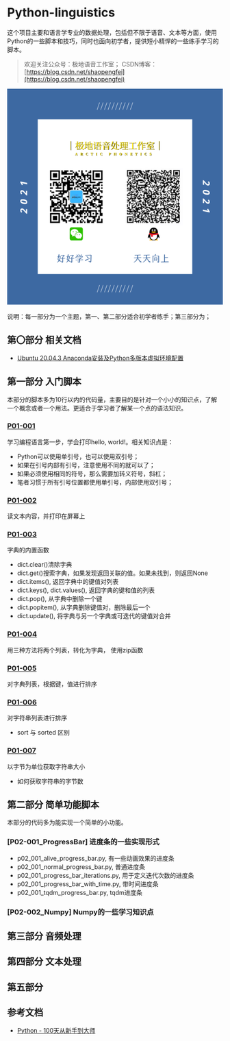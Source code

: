 # Python-linguistics
这个项目主要和语言学专业的数据处理，包括但不限于语音、文本等方面，使用Python的一些脚本和技巧，同时也面向初学者，提供短小精悍的一些练手学习的脚本。
> 欢迎关注公众号：极地语音工作室；
> CSDN博客：[https://blog.csdn.net/shaopengfei](https://blog.csdn.net/shaopengfei)  

![效果](res/IMG_0167.PNG)

说明：每一部分为一个主题，第一、第二部分适合初学者练手；第三部分为；  


## 第〇部分 相关文档

* [Ubuntu 20.04.3 Anaconda安装及Python多版本虚拟环境配置](https://blog.csdn.net/shaopengfei/article/details/123440125)
## 第一部分 入门脚本
本部分的脚本多为10行以内的代码量，主要目的是针对一个小小的知识点，了解一个概念或者一个用法。更适合于学习者了解某一个点的语法知识。   

### [P01-001](Part-01/src/p01_001_hello_world.py) 
学习编程语言第一步，学会打印hello, world!。相关知识点是：
* Python可以使用单引号，也可以使用双引号；
* 如果在引号内部有引号，注意使用不同的就可以了；
* 如果必须使用相同的符号，那么需要加转义符号，斜杠；
* 笔者习惯于所有引号位置都使用单引号，内部使用双引号； 

### [P01-002](Part-01/src/p01_002_read_simple.py) 
读文本内容，并打印在屏幕上  

### [P01-003](Part-01/src/p01_003_internal_function_of_dict.py)
字典的内置函数
* dict.clear()清除字典
* dict.get()搜索字典，如果发现返回关联的值。如果未找到，则返回None
* dict.items(), 返回字典中的键值对列表
* dict.keys(), dict.values(), 返回字典的键和值的列表
* dict.pop(), 从字典中删除一个键
* dict.popitem(), 从字典删除键值对，删除最后一个
* dict.update(), 将字典与另一个字典或可迭代的键值对合并

### [P01-004](Part-01/src/p01_004_merge_two_list_to_dict.py)
用三种方法将两个列表，转化为字典， 使用zip函数

### [P01-005](Part-01/src/p01_005_dict_orderby.py)
对字典列表，根据键，值进行排序

### [P01-006](Part-01/src/p01_006_string_list_orderby.py)
对字符串列表进行排序
* sort 与 sorted 区别

### [P01-007](Part-01/src/p01_007_string_orderby_byte.py)
以字节为单位获取字符串大小
* 如何获取字符串的字节数

## 第二部分 简单功能脚本
本部分的代码多为能实现一个简单的小功能。  

### [P02-001_ProgressBar] 进度条的一些实现形式
* p02_001_alive_progress_bar.py, 有一些动画效果的进度条
* p02_001_normal_progress_bar.py, 普通进度条
* p02_001_progress_bar_iterations.py, 用于定义迭代次数的进度条
* p02_001_progress_bar_with_time.py, 带时间进度条
* p02_001_tqdm_progress_bar.py, tqdm进度条

### [P02-002_Numpy] Numpy的一些学习知识点




## 第三部分 音频处理

## 第四部分 文本处理

## 第五部分 

## 参考文档
* [Python - 100天从新手到大师](https://github.com/jackfrued/Python-100-Days)